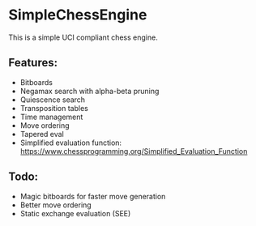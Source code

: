 # SimpleChessEngine
This is a simple UCI compliant chess engine.

## Features:
- Bitboards
- Negamax search with alpha-beta pruning
- Quiescence search 
- Transposition tables 
- Time management
- Move ordering
- Tapered eval
- Simplified evaluation function: https://www.chessprogramming.org/Simplified_Evaluation_Function

## Todo:
- Magic bitboards for faster move generation
- Better move ordering
- Static exchange evaluation (SEE)

